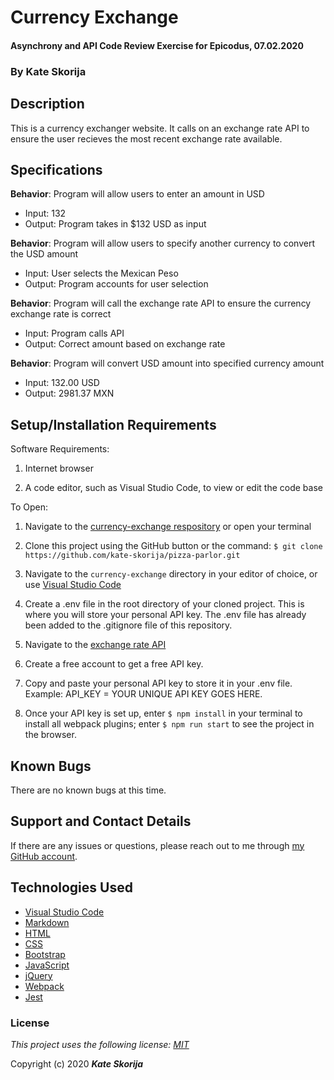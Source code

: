 # Currency Exchange

#### Asynchrony and API Code Review Exercise for Epicodus, 07.02.2020

### By Kate Skorija

## Description

This is a currency exchanger website. It calls on an exchange rate API to ensure the user recieves the most recent exchange rate available. 

## Specifications

**Behavior**: Program will allow users to enter an amount in USD
  * Input: 132
  * Output: Program takes in $132 USD as input

**Behavior**: Program will allow users to specify another currency to convert the USD amount
  * Input: User selects the Mexican Peso
  * Output: Program accounts for user selection

**Behavior**: Program will call the exchange rate API to ensure the currency exchange rate is correct
 * Input: Program calls API
 * Output: Correct amount based on exchange rate

**Behavior**: Program will convert USD amount into specified currency amount
  * Input: 132.00 USD
  * Output: 2981.37 MXN

## Setup/Installation Requirements

Software Requirements:

1.  Internet browser

2.  A code editor, such as Visual Studio Code, to view or edit the code base

To Open:

1.  Navigate to the [currency-exchange respository](https://github.com/kate-skorija/currency-exchange) or open your terminal

2. Clone this project using the GitHub button or the command:
`$ git clone https://github.com/kate-skorija/pizza-parlor.git`

3. Navigate to the `currency-exchange` directory in your editor of choice, or use [Visual Studio Code](https://code.visualstudio.com/)

4. Create a .env file in the root directory of your cloned project. This is where you will store your personal API key. The .env file has already been added to the .gitignore file of this repository.

5. Navigate to the [exchange rate API](https://www.exchangerate-api.com/)

6. Create a free account to get a free API key.

7. Copy and paste your personal API key to store it in your .env file. Example: API_KEY = YOUR UNIQUE API KEY GOES HERE.

8. Once your API key is set up, enter `$ npm install` in your terminal to install all webpack plugins; enter `$ npm run start` to see the project in the browser.

## Known Bugs

There are no known bugs at this time.

## Support and Contact Details

If there are any issues or questions, please reach out to me through [my GitHub account](https://github.com/kate-skorija). 

## Technologies Used

*  [Visual Studio Code](https://code.visualstudio.com/)
*  [Markdown](https://daringfireball.net/projects/markdown/)
*  [HTML](https://developer.mozilla.org/en-US/docs/Web/Guide/HTML/HTML5)
*  [CSS](https://developer.mozilla.org/en-US/docs/Glossary/CSS)
*  [Bootstrap](https://developer.mozilla.org/en-US/docs/Glossary/Bootstrap)
*  [JavaScript](https://developer.mozilla.org/en-US/docs/Web/JavaScript)
*  [jQuery](https://developer.mozilla.org/en-US/docs/Glossary/jQuery)
*  [Webpack](https://webpack.js.org/)
*  [Jest](https://jestjs.io/en/)

### License

*This project uses the following license: [MIT](https://opensource.org/licenses/MIT)*

Copyright (c) 2020 **_Kate Skorija_**